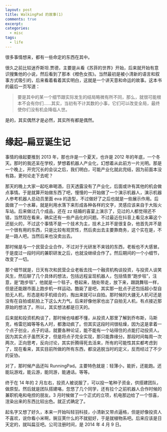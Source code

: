 ```yaml
---
layout: post
title: WalkingPad 的故事(1)
comments: true
excerpt: 
categories:
  - misc  
tags:
  - life 
---
```


很多事情想来，都有一些命定的东西在其中。

很久之前比较迷乔斯坦.贾德，主要是从看《苏菲的世界》开始，后来就开始有意识搜集他的小说，然后看到了那本《橙色女孩》。当然最初是被小清新的语言和叙事方式吸引的，后来看着看着其实明白，这就是一个讲天意和命运的故事。这本书的最后一页写道：

> 要是其中的某一个细节跟实际发生的结局略微有所不同，那么，就很可能根本不会有你们……其实，当初有不计其数的小事，它们可以改变全局，最终使你们没有机会降临人世。

是的，其实偶然才是必然，其实所有都是偶然。


# 缘起&#x2013;扁豆诞生记

事情的缘起要推到 2013 年，那也许是一个夏天，也许是 2012 年的年底，一个冬天。那时的我还呆在学校，梦想着机器人产业化，幻想着从此前方一片光明。那是一个晚上，开完冗长的会议之后，我们明白，可能产业化就此完结，因为前面本没有路，更何论走下去呢？

那天的晚上大家一起吃串喝酒，日天透露没有了产业化，后面或许有其他的机会做点事情。于是就算开始做东西了吧，慢慢的一开始做了一个演示机器人，演示机器人参考机器人总动员里面 eva 的造型，不过做好了之后也就是一些展示作用。后面做了一个水幕，就是利用水落下来形成各种各样的文字，灵感应该来自于大阪火车站。后来做过几个成品，还在 zz 结婚的喜宴上演示了，见过的人都觉得还不错，当然现在看来，确实还有一些产品化的问题。不过最近在抖音上看见水幕这个还挺火的，不过这个事情不是一个技术为主，技术上并不是很复杂，他首先并不是一个很有用的东西，只是比较有观赏性，然后卖出去主要靠商务，这个实在是，不是一路人吧。当然后来也没卖出去。

那时候是与一个民营企业合作，不过对于光研发不来钱的东西，老板也不大感冒。于是度过一段时间的兼职研发之后，也就没继续合作了。然后期间的一个小细节，改变了一切。

那个细节就是，日天有次和民营企业老板去找一个融资机构谈投资，与投资人谈笑风生，然后聊了几个具体的想法，包括远程呈现机器人，包括情景“跑步毯”，注意，是“跑步毯”，他就是一个毯子，卷起来，随处带走，放下来，跟跳舞毯一样，但是还能跟市面上跑步机一样运动。酷毙了是吧，其实那一批点子还包括超小型自拍无人机，形态是和手机结合的，掏出来就可以自拍。那时候的大疆无人机可还是没有在自拍或航拍上下这么大力气。后来好像他家也出了自拍无人机，有点接近那原始的想法了。所以，其实想法都是日天的。

后来就和投资机构谈了，那时候也啥都不懂，从投资人那里了解到乔布斯，马斯克，格雷厄姆等等名人时，都激动疯了。但其实这段时间很枯燥，因为这是拿着一个点子创业，点子的话，就要各种论证，能不能有一个站得住的点能打动投资人。因为其实点子虽然天才，但是将点子完全实现，那只能靠缘分。那段时间每周一次两次，正向思考，反向讨论，其实折腾得死去活来，所有的可能性其实都考虑到了，现在看来，其实目前所做的所有东西，都没逃脱当时的定义，反而经过了不少的妥协。

对了，那时候产品还叫 RunningPad。主要特色就是：轻薄小，能折，还能跑。还能玩游戏，能云游，能同游，能通话。等等。

终于在 14 年的 2 月左右，投资人被说服了，可以投一笔种子资金，供搭建团队，做原型。然后就是团队搭建咯，忽悠了几个同学，还有拉个之前机器人合作时候的兼职机电和电控的朋友。3 月时候做了一个正式的立项，机电那边给了一个惊喜，渲染出来的东西比较出色。就正式确定了。

起名字又想了好久，本来一开始叫轻羽科技，小清新又带点逼格，但是好像投资人不喜欢，说你看小米啊，豌豆荚什么的不就挺好，于是就植物系吧。后来应该是日天定的，就叫扁豆吧。公司注册时间，是 2014 年 4 月 9 日。
